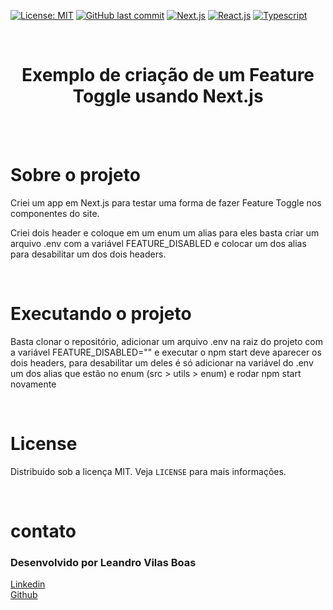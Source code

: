 [![License: MIT](https://img.shields.io/badge/License-MIT-yellow.svg)](https://opensource.org/licenses/MIT)
[![GitHub last commit](https://img.shields.io/badge/last%20comit-may%202021-orange)](https://github.com/leandrovboas/ignews/commits)
[![Next.js](https://img.shields.io/badge/NextJs-blue)](https://nextjs.org/)
[![React.js](https://img.shields.io/badge/-ReactJs-blue)](https://pt-br.reactjs.org/)
[![Typescript](https://img.shields.io/badge/-Typescript-blue)](https://www.typescriptlang.org/)

<br/>

<div align="center">
    <h1 color="#ffff" >Exemplo de criação de um Feature Toggle usando Next.js</h1>
    </br>
</div>
<br/>

# <strong>Sobre o projeto</strong>

Criei um app em Next.js para testar uma forma de fazer Feature Toggle nos componentes do site.

Criei dois header e coloque em um enum um alias para eles basta criar um arquivo .env com a variável FEATURE_DISABLED
e colocar um dos alias para desabilitar um dos dois headers.

<br/>

# <strong>Executando o projeto</strong>

Basta clonar o repositório, adicionar um arquivo .env na raiz do projeto com a variável FEATURE_DISABLED=""
e executar o npm start
deve aparecer os dois headers, para desabilitar um deles é só adicionar na variável do .env um dos alias que
estão no enum (src > utils > enum) e rodar npm start novamente

</br>

# **License**

Distribuído sob a licença MIT. Veja `LICENSE` para mais informações.

</br>

# **contato**

### Desenvolvido por Leandro Vilas Boas

[Linkedin](https://br.linkedin.com/in/leandro-vilas-boas-55403b2b) <br/>
[Github](https://github.com/leandrovboas)
